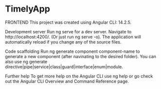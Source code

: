 # TimelyApp
FRONTEND
This project was created using Angular CLI: 14.2.5.

Development server
Run ng serve for a dev server. Navigate to http://localhost:4200/. (Or just run ng serve -o). The application will automatically reload if you change any of the source files.

Code scaffolding
Run ng generate component component-name to generate a new component (after navinating to the desired folder). 
You can also use ng generate directive|pipe|service|class|guard|interface|enum|module.

Further help
To get more help on the Angular CLI use ng help or go check out the Angular CLI Overview and Command Reference page.
